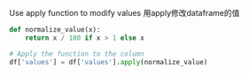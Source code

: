 Use apply function to modify values 
用apply修改dataframe的值
```py
def normalize_value(x):
    return x / 100 if x > 1 else x

# Apply the function to the column
df['values'] = df['values'].apply(normalize_value)

```
